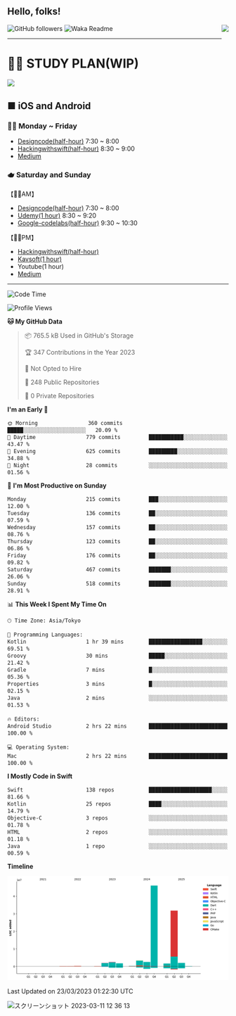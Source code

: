 ## Hello, folks! 

<p>
<img align="right" src="https://media.giphy.com/media/26ufdb3cYKwbRtYVW/giphy.gif" style="max-width:100%;" height="150px">


![GitHub followers](https://img.shields.io/github/followers/YamamotoDesu?label=Follow&style=social)
![Waka Readme](https://github.com/YamamotoDesu/YamamotoDesu/workflows/Waka%20Readme/badge.svg)

----
# 🧑‍💻 STUDY PLAN(WIP)
![](https://github-profile-summary-cards.vercel.app/api/cards/profile-details?username=YamamotoDesu&theme=vue)
 
## ■ iOS and Android
### 🧑‍🔧 Monday ~ Friday
* [Designcode(half-hour)](https://designcode.io/tutorials/) 7:30 ~ 8:00 
* [Hackingwithswift(half-hour)](https://www.hackingwithswift.com/) 8:30 ~ 9:00
* [Medium](https://medium.com/)

 
### 🫖 Saturday and Sunday
【🧑‍💻AM】
* [Designcode(half-hour)](https://designcode.io/tutorials/) 7:30 ~ 8:00 
* [Udemy(1 hour)](https://www.udemy.com/) 8:30 ~ 9:20 
* [Google-codelabs(half-hour)](https://codelabs.developers.google.com/codelabs) 9:30 ~ 10:30

【🧑‍💻PM】
* [Hackingwithswift(half-hour)](https://www.hackingwithswift.com/) 
* [Kavsoft(1 hour)](https://www.kodeco.com/home)
* Youtube(1 hour)
* [Medium](https://medium.com/)

----
 
<!--START_SECTION:waka-->
![Code Time](http://img.shields.io/badge/Code%20Time-207%20hrs%2055%20mins-blue)

![Profile Views](http://img.shields.io/badge/Profile%20Views-29-blue)

**🐱 My GitHub Data** 

> 📦 765.5 kB Used in GitHub's Storage 
 > 
> 🏆 347 Contributions in the Year 2023
 > 
> 🚫 Not Opted to Hire
 > 
> 📜 248 Public Repositories 
 > 
> 🔑 0 Private Repositories 
 > 
**I'm an Early 🐤** 

```text
🌞 Morning                360 commits         █████░░░░░░░░░░░░░░░░░░░░   20.09 % 
🌆 Daytime                779 commits         ███████████░░░░░░░░░░░░░░   43.47 % 
🌃 Evening                625 commits         █████████░░░░░░░░░░░░░░░░   34.88 % 
🌙 Night                  28 commits          ░░░░░░░░░░░░░░░░░░░░░░░░░   01.56 % 
```
📅 **I'm Most Productive on Sunday** 

```text
Monday                   215 commits         ███░░░░░░░░░░░░░░░░░░░░░░   12.00 % 
Tuesday                  136 commits         ██░░░░░░░░░░░░░░░░░░░░░░░   07.59 % 
Wednesday                157 commits         ██░░░░░░░░░░░░░░░░░░░░░░░   08.76 % 
Thursday                 123 commits         ██░░░░░░░░░░░░░░░░░░░░░░░   06.86 % 
Friday                   176 commits         ██░░░░░░░░░░░░░░░░░░░░░░░   09.82 % 
Saturday                 467 commits         ███████░░░░░░░░░░░░░░░░░░   26.06 % 
Sunday                   518 commits         ███████░░░░░░░░░░░░░░░░░░   28.91 % 
```


📊 **This Week I Spent My Time On** 

```text
🕑︎ Time Zone: Asia/Tokyo

💬 Programming Languages: 
Kotlin                   1 hr 39 mins        █████████████████░░░░░░░░   69.51 % 
Groovy                   30 mins             █████░░░░░░░░░░░░░░░░░░░░   21.42 % 
Gradle                   7 mins              █░░░░░░░░░░░░░░░░░░░░░░░░   05.36 % 
Properties               3 mins              █░░░░░░░░░░░░░░░░░░░░░░░░   02.15 % 
Java                     2 mins              ░░░░░░░░░░░░░░░░░░░░░░░░░   01.53 % 

🔥 Editors: 
Android Studio           2 hrs 22 mins       █████████████████████████   100.00 % 

💻 Operating System: 
Mac                      2 hrs 22 mins       █████████████████████████   100.00 % 
```

**I Mostly Code in Swift** 

```text
Swift                    138 repos           ████████████████████░░░░░   81.66 % 
Kotlin                   25 repos            ████░░░░░░░░░░░░░░░░░░░░░   14.79 % 
Objective-C              3 repos             ░░░░░░░░░░░░░░░░░░░░░░░░░   01.78 % 
HTML                     2 repos             ░░░░░░░░░░░░░░░░░░░░░░░░░   01.18 % 
Java                     1 repo              ░░░░░░░░░░░░░░░░░░░░░░░░░   00.59 % 
```



**Timeline**

![Lines of Code chart](https://raw.githubusercontent.com/YamamotoDesu/YamamotoDesu/main/assets/bar_graph.png)


 Last Updated on 23/03/2023 01:22:30 UTC
<!--END_SECTION:waka-->


<img width="600" alt="スクリーンショット 2023-03-11 12 36 13" src="https://user-images.githubusercontent.com/47273077/224462864-3afdd944-88a2-4661-8538-798daa0ad198.png">

